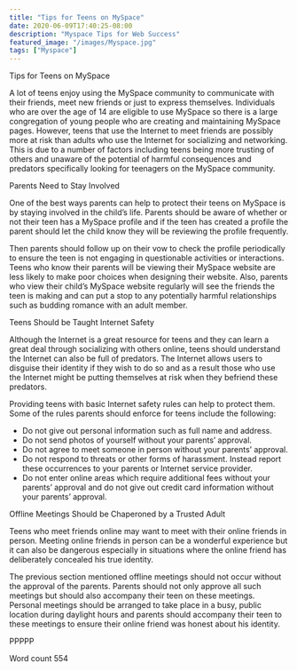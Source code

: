 ```yaml
---
title: "Tips for Teens on MySpace"
date: 2020-06-09T17:40:25-08:00
description: "Myspace Tips for Web Success"
featured_image: "/images/Myspace.jpg"
tags: ["Myspace"]
---
```


Tips for Teens on MySpace

A lot of teens enjoy using the MySpace community to communicate with their friends, meet new friends or just to express themselves. Individuals who are over the age of 14 are eligible to use MySpace so there is a large congregation of young people who are creating and maintaining MySpace pages. However, teens that use the Internet to meet friends are possibly more at risk than adults who use the Internet for socializing and networking. This is due to a number of factors including teens being more trusting of others and unaware of the potential of harmful consequences and predators specifically looking for teenagers on the MySpace community. 

Parents Need to Stay Involved

One of the best ways parents can help to protect their teens on MySpace is by staying involved in the child’s life. Parents should be aware of whether or not their teen has a MySpace profile and if the teen has created a profile the parent should let the child know they will be reviewing the profile frequently. 

Then parents should follow up on their vow to check the profile periodically to ensure the teen is not engaging in questionable activities or interactions. Teens who know their parents will be viewing their MySpace website are less likely to make poor choices when designing their website. Also, parents who view their child’s MySpace website regularly will see the friends the teen is making and can put a stop to any potentially harmful relationships such as budding romance with an adult member. 

Teens Should be Taught Internet Safety

Although the Internet is a great resource for teens and they can learn a great deal through socializing with others online, teens should understand the Internet can also be full of predators. The Internet allows users to disguise their identity if they wish to do so and as a result those who use the Internet might be putting themselves at risk when they befriend these predators.

Providing teens with basic Internet safety rules can help to protect them. Some of the rules parents should enforce for teens include the following:

* Do not give out personal information such as full name and address.
* Do not send photos of yourself without your parents’ approval.
* Do not agree to meet someone in person without your parents’ approval.
* Do not respond to threats or other forms of harassment. Instead report these occurrences to your parents or Internet service provider.
* Do not enter online areas which require additional fees without your parents’ approval and do not give out credit card information without your parents’ approval. 

Offline Meetings Should be Chaperoned by a Trusted Adult

Teens who meet friends online may want to meet with their online friends in person. Meeting online friends in person can be a wonderful experience but it can also be dangerous especially in situations where the online friend has deliberately concealed his true identity. 

The previous section mentioned offline meetings should not occur without the approval of the parents. Parents should not only approve all such meetings but should also accompany their teen on these meetings. Personal meetings should be arranged to take place in a busy, public location during daylight hours and parents should accompany their teen to these meetings to ensure their online friend was honest about his identity. 

PPPPP

Word count 554



